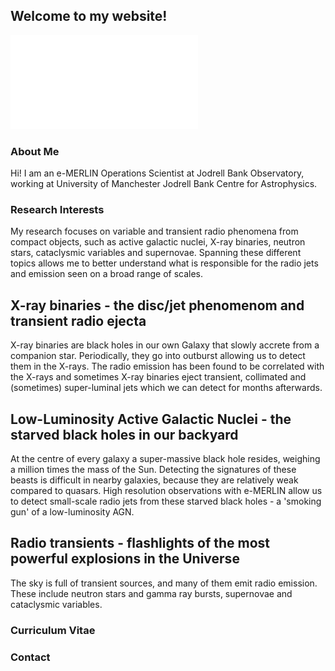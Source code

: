## Welcome to my website!

![Lovell](./figures/275911576_10158192491852102_7087395702249941919_n%20copy.pdf)

### About Me

Hi! I am an e-MERLIN Operations Scientist at Jodrell Bank Observatory, working at University of Manchester Jodrell Bank Centre for Astrophysics.

### Research Interests

My research focuses on variable and transient radio phenomena from compact objects, such as active galactic nuclei, X-ray binaries, neutron stars, cataclysmic variables and supernovae. Spanning these different topics allows me to better understand what is responsible for the radio jets and emission seen on a broad range of scales.

 ## X-ray binaries - the disc/jet phenomenom and transient radio ejecta
 
X-ray binaries are black holes in our own Galaxy that slowly accrete from a companion star. Periodically, they go into outburst allowing us to detect them in the X-rays. The radio emission has been found to be correlated with the X-rays and sometimes X-ray binaries eject transient, collimated and (sometimes) super-luminal jets which we can detect for months afterwards. 
 
 ## Low-Luminosity Active Galactic Nuclei - the starved black holes in our backyard

At the centre of every galaxy a super-massive black hole resides, weighing a million times the mass of the Sun. Detecting the signatures of these beasts is difficult in nearby galaxies, because they are relatively weak compared to quasars. High resolution observations with e-MERLIN allow us to detect small-scale radio jets from these starved black holes - a 'smoking gun' of a low-luminosity AGN. 
 
 ## Radio transients - flashlights of the most powerful explosions in the Universe

The sky is full of transient sources, and many of them emit radio emission. These include neutron stars and gamma ray bursts, supernovae and cataclysmic variables. 

### Curriculum Vitae



### Contact
